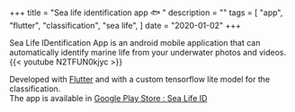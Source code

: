 +++
title = "Sea life identification app :fish: "
description = ""
tags = [
    "app",
    "flutter",
    "classification",
    "sea life",
]
date = "2020-01-02"
+++

Sea Life IDentification App is an android mobile application that can automatically identify marine life from your underwater photos and videos.
{{< youtube N2TFUN0kjyc >}}

Developed with [Flutter](https://flutter.dev/) and with a custom tensorflow lite model for the classification.  
The app is available in [Google Play Store : Sea Life ID](https://play.google.com/store/apps/details?id=com.scubacompanion.underwatervideotagging&pcampaignid=pcampaignidMKT-Other-global-all-co-prtnr-py-PartBadge-Mar2515-1)
